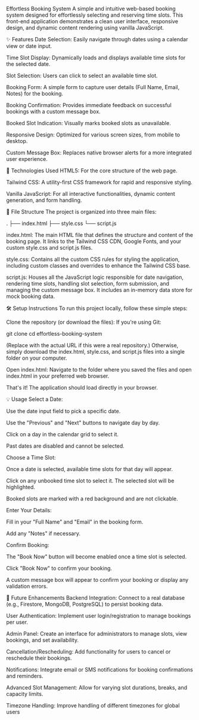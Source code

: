 Effortless Booking System
A simple and intuitive web-based booking system designed for effortlessly selecting and reserving time slots. This front-end application demonstrates a clean user interface, responsive design, and dynamic content rendering using vanilla JavaScript.

✨ Features
Date Selection: Easily navigate through dates using a calendar view or date input.

Time Slot Display: Dynamically loads and displays available time slots for the selected date.

Slot Selection: Users can click to select an available time slot.

Booking Form: A simple form to capture user details (Full Name, Email, Notes) for the booking.

Booking Confirmation: Provides immediate feedback on successful bookings with a custom message box.

Booked Slot Indication: Visually marks booked slots as unavailable.

Responsive Design: Optimized for various screen sizes, from mobile to desktop.

Custom Message Box: Replaces native browser alerts for a more integrated user experience.

🚀 Technologies Used
HTML5: For the core structure of the web page.

Tailwind CSS: A utility-first CSS framework for rapid and responsive styling.

Vanilla JavaScript: For all interactive functionalities, dynamic content generation, and form handling.

📁 File Structure
The project is organized into three main files:

.
├── index.html
├── style.css
└── script.js

index.html: The main HTML file that defines the structure and content of the booking page. It links to the Tailwind CSS CDN, Google Fonts, and your custom style.css and script.js files.

style.css: Contains all the custom CSS rules for styling the application, including custom classes and overrides to enhance the Tailwind CSS base.

script.js: Houses all the JavaScript logic responsible for date navigation, rendering time slots, handling slot selection, form submission, and managing the custom message box. It includes an in-memory data store for mock booking data.

🛠️ Setup Instructions
To run this project locally, follow these simple steps:

Clone the repository (or download the files):
If you're using Git:

git clone <repository-url>
cd effortless-booking-system

(Replace <repository-url> with the actual URL if this were a real repository.)
Otherwise, simply download the index.html, style.css, and script.js files into a single folder on your computer.

Open index.html:
Navigate to the folder where you saved the files and open index.html in your preferred web browser.

That's it! The application should load directly in your browser.

💡 Usage
Select a Date:

Use the date input field to pick a specific date.

Use the "Previous" and "Next" buttons to navigate day by day.

Click on a day in the calendar grid to select it.

Past dates are disabled and cannot be selected.

Choose a Time Slot:

Once a date is selected, available time slots for that day will appear.

Click on any unbooked time slot to select it. The selected slot will be highlighted.

Booked slots are marked with a red background and are not clickable.

Enter Your Details:

Fill in your "Full Name" and "Email" in the booking form.

Add any "Notes" if necessary.

Confirm Booking:

The "Book Now" button will become enabled once a time slot is selected.

Click "Book Now" to confirm your booking.

A custom message box will appear to confirm your booking or display any validation errors.

🚀 Future Enhancements
Backend Integration: Connect to a real database (e.g., Firestore, MongoDB, PostgreSQL) to persist booking data.

User Authentication: Implement user login/registration to manage bookings per user.

Admin Panel: Create an interface for administrators to manage slots, view bookings, and set availability.

Cancellation/Rescheduling: Add functionality for users to cancel or reschedule their bookings.

Notifications: Integrate email or SMS notifications for booking confirmations and reminders.

Advanced Slot Management: Allow for varying slot durations, breaks, and capacity limits.

Timezone Handling: Improve handling of different timezones for global users
